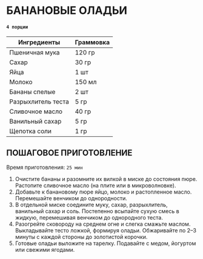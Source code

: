 # БАНАНОВЫЕ ОЛАДЬИ

#### `4 порции`

| Ингредиенты        | Граммовка |
|--------------------|-----------|
| Пшеничная мука     | 120 гр    |
| Сахар              | 30 гр     |
| Яйца               | 1 шт      |
| Молоко             | 150 мл    |
| Бананы спелые      | 2 шт      |
| Разрыхлитель теста | 5 гр      |
| Сливочное масло    | 40 гр     |
| Ванильный сахар    | 5 гр      |
| Щепотка соли       | 1 гр      |

## ПОШАГОВОЕ ПРИГОТОВЛЕНИЕ
Время приготовления: `25 мин`
 
1. Очистите бананы и разомните их вилкой в миске до состояния пюре. Растопите сливочное масло (на плите или в микроволновке).
2. Добавьте к банановому пюре яйцо, молоко и растопленное масло. Перемешайте венчиком до однородности.
3. В отдельной миске соедините муку, сахар, разрыхлитель, ванильный сахар и соль. Постепенно всыпайте сухую смесь в жидкую, перемешивая венчиком до однородного теста.
4. Разогрейте сковороду на среднем огне и слегка смажьте маслом. Выкладывайте тесто ложкой, формируя оладьи. Обжаривайте по 2–3 минуты с каждой стороны до золотистой корочки.
5. Готовые оладьи выложите на тарелку. Подавайте с медом, йогуртом или свежими ягодами.
